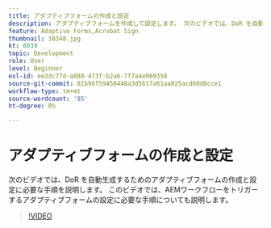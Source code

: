 ```yaml
---
title: アダプティブフォームの作成と設定
description: アダプティブフォームを作成して設定します。 次のビデオでは、DoR を自動生成するためのアダプティブフォームの作成と設定に必要な手順を説明します。 このビデオでは、AEMワークフローをトリガーするアダプティブフォームの設定に必要な手順についても説明します。
feature: Adaptive Forms,Acrobat Sign
thumbnail: 38348.jpg
kt: 6039
topic: Development
role: User
level: Beginner
exl-id: ee3dc77d-a888-473f-b2a6-7f7a4e969358
source-git-commit: 81b96f59450448a3d5b17a61aa025acd60d0cce1
workflow-type: tm+mt
source-wordcount: '85'
ht-degree: 0%

---
```


# アダプティブフォームの作成と設定

次のビデオでは、DoR を自動生成するためのアダプティブフォームの作成と設定に必要な手順を説明します。 このビデオでは、AEMワークフローをトリガーするアダプティブフォームの設定に必要な手順についても説明します。

>[!VIDEO](https://video.tv.adobe.com/v/38348/?quality=9&learn=on)
